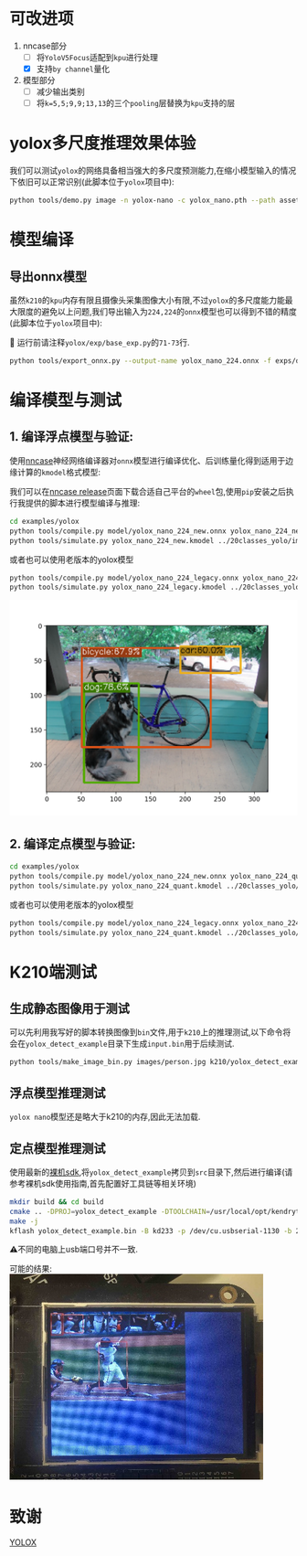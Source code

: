 # 可改进项

1. nncase部分
   -  [ ] 将`YoloV5Focus`适配到`kpu`进行处理
   -  [x] 支持`by channel`量化

2. 模型部分
   -  [ ] 减少输出类别
   -  [ ] 将`k=5,5;9,9;13,13`的三个`pooling`层替换为`kpu`支持的层

# yolox多尺度推理效果体验

我们可以测试`yolox`的网络具备相当强大的多尺度预测能力,在缩小模型输入的情况下依旧可以正常识别(此脚本位于`yolox`项目中):
```bash
python tools/demo.py image -n yolox-nano -c yolox_nano.pth --path assets/dog.jpg --conf 0.25 --nms 0.45 --tsize 224 --save_result --device cpu
```

# 模型编译

## 导出onnx模型

虽然`k210`的`kpu`内存有限且摄像头采集图像大小有限,不过`yolox`的多尺度能力能最大限度的避免以上问题,我们导出输入为`224,224`的`onnx`模型也可以得到不错的精度(此脚本位于`yolox`项目中):

📝 运行前请注释`yolox/exp/base_exp.py`的`71-73`行.

```bash
python tools/export_onnx.py --output-name yolox_nano_224.onnx -f exps/default/nano.py  -c yolox_nano.pth  test_size "(224,224)" 
```


# 编译模型与测试 

## 1. 编译浮点模型与验证:

使用[nncase](https://github.com/kendryte/nncase/tree/master)神经网络编译器对`onnx`模型进行编译优化、后训练量化得到适用于边缘计算的`kmodel`格式模型:

我们可以在[nncase release](https://github.com/kendryte/nncase/releases)页面下载合适自己平台的`wheel`包,使用`pip`安装之后执行我提供的脚本进行模型编译与推理:
```sh
cd examples/yolox
python tools/compile.py model/yolox_nano_224_new.onnx yolox_nano_224_new.kmodel
python tools/simulate.py yolox_nano_224_new.kmodel ../20classes_yolo/images/dog.bmp
```

或者也可以使用老版本的yolox模型
```sh
python tools/compile.py model/yolox_nano_224_legacy.onnx yolox_nano_224_legacy.kmodel --legacy
python tools/simulate.py yolox_nano_224_legacy.kmodel ../20classes_yolo/images/dog.bmp
```

![](Figure_1.png)

## 2. 编译定点模型与验证:

```sh
cd examples/yolox
python tools/compile.py model/yolox_nano_224_new.onnx yolox_nano_224_quant.kmodel --imgs_dir ../20classes_yolo/images/
python tools/simulate.py yolox_nano_224_quant.kmodel ../20classes_yolo/images/dog.bmp
```

或者也可以使用老版本的yolox模型
```sh
python tools/compile.py model/yolox_nano_224_legacy.onnx yolox_nano_224_quant.kmodel --legacy --imgs_dir ../20classes_yolo/images/
python tools/simulate.py yolox_nano_224_quant.kmodel ../20classes_yolo/images/dog.bmp
```

# K210端测试

## 生成静态图像用于测试

可以先利用我写好的脚本转换图像到`bin`文件,用于`k210`上的推理测试,以下命令将会在`yolox_detect_example`目录下生成`input.bin`用于后续测试.
```sh
python tools/make_image_bin.py images/person.jpg k210/yolox_detect_example/input.bin
```

## 浮点模型推理测试

`yolox nano`模型还是略大于k210的内存,因此无法加载.

## 定点模型推理测试

使用最新的[裸机sdk](https://github.com/kendryte/kendryte-standalone-sdk/tree/develop),将`yolox_detect_example`拷贝到`src`目录下,然后进行编译(请参考裸机sdk使用指南,首先配置好工具链等相关环境)
```bash
mkdir build && cd build
cmake .. -DPROJ=yolox_detect_example -DTOOLCHAIN=/usr/local/opt/kendryte-toolchain/bin
make -j
kflash yolox_detect_example.bin -B kd233 -p /dev/cu.usbserial-1130 -b 2000000 -t
```

⚠️不同的电脑上usb端口号并不一致.

可能的结果:
![demo](demo.jpg)

# 致谢
[YOLOX](https://github.com/Megvii-BaseDetection/YOLOX)